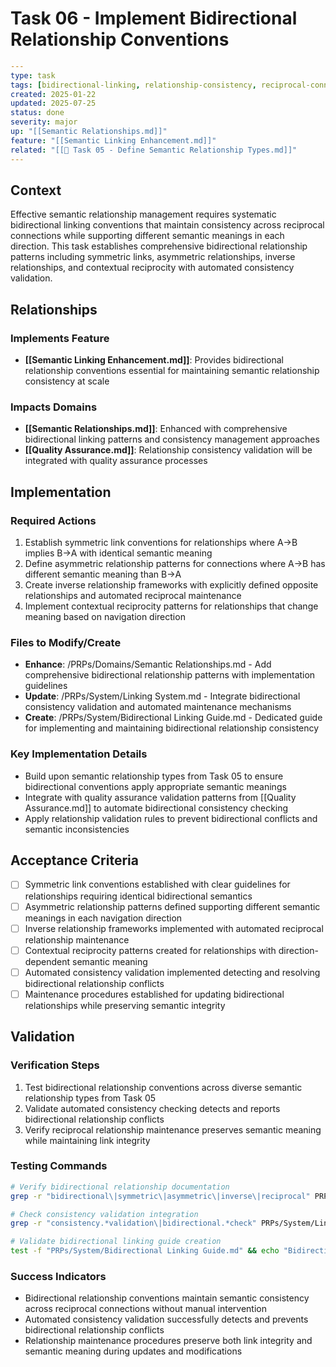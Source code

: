 # Task 06 - Implement Bidirectional Relationship Conventions

```yaml
---
type: task
tags: [bidirectional-linking, relationship-consistency, reciprocal-connections]
created: 2025-01-22
updated: 2025-07-25
status: done
severity: major
up: "[[Semantic Relationships.md]]"
feature: "[[Semantic Linking Enhancement.md]]"
related: "[[🔴 Task 05 - Define Semantic Relationship Types.md]]"
---
```

## Context

Effective semantic relationship management requires systematic bidirectional linking conventions that maintain consistency across reciprocal connections while supporting different semantic meanings in each direction. This task establishes comprehensive bidirectional relationship patterns including symmetric links, asymmetric relationships, inverse relationships, and contextual reciprocity with automated consistency validation.

## Relationships

### Implements Feature

- **[[Semantic Linking Enhancement.md]]**: Provides bidirectional relationship conventions essential for maintaining semantic relationship consistency at scale

### Impacts Domains

- **[[Semantic Relationships.md]]**: Enhanced with comprehensive bidirectional linking patterns and consistency management approaches
- **[[Quality Assurance.md]]**: Relationship consistency validation will be integrated with quality assurance processes

## Implementation

### Required Actions

1. Establish symmetric link conventions for relationships where A→B implies B→A with identical semantic meaning
2. Define asymmetric relationship patterns for connections where A→B has different semantic meaning than B→A
3. Create inverse relationship frameworks with explicitly defined opposite relationships and automated reciprocal maintenance
4. Implement contextual reciprocity patterns for relationships that change meaning based on navigation direction

### Files to Modify/Create

- **Enhance**: /PRPs/Domains/Semantic Relationships.md - Add comprehensive bidirectional relationship patterns with implementation guidelines
- **Update**: /PRPs/System/Linking System.md - Integrate bidirectional consistency validation and automated maintenance mechanisms
- **Create**: /PRPs/System/Bidirectional Linking Guide.md - Dedicated guide for implementing and maintaining bidirectional relationship consistency

### Key Implementation Details

- Build upon semantic relationship types from Task 05 to ensure bidirectional conventions apply appropriate semantic meanings
- Integrate with quality assurance validation patterns from [[Quality Assurance.md]] to automate bidirectional consistency checking
- Apply relationship validation rules to prevent bidirectional conflicts and semantic inconsistencies

## Acceptance Criteria

- [ ] Symmetric link conventions established with clear guidelines for relationships requiring identical bidirectional semantics
- [ ] Asymmetric relationship patterns defined supporting different semantic meanings in each navigation direction
- [ ] Inverse relationship frameworks implemented with automated reciprocal relationship maintenance
- [ ] Contextual reciprocity patterns created for relationships with direction-dependent semantic meaning
- [ ] Automated consistency validation implemented detecting and resolving bidirectional relationship conflicts
- [ ] Maintenance procedures established for updating bidirectional relationships while preserving semantic integrity

## Validation

### Verification Steps

1. Test bidirectional relationship conventions across diverse semantic relationship types from Task 05
2. Validate automated consistency checking detects and reports bidirectional relationship conflicts
3. Verify reciprocal relationship maintenance preserves semantic meaning while maintaining link integrity

### Testing Commands

```bash
# Verify bidirectional relationship documentation
grep -r "bidirectional\|symmetric\|asymmetric\|inverse\|reciprocal" PRPs/Domains/Semantic\ Relationships.md

# Check consistency validation integration
grep -r "consistency.*validation\|bidirectional.*check" PRPs/System/Linking\ System.md

# Validate bidirectional linking guide creation
test -f "PRPs/System/Bidirectional Linking Guide.md" && echo "Bidirectional linking guide created"
```

### Success Indicators

- Bidirectional relationship conventions maintain semantic consistency across reciprocal connections without manual intervention
- Automated consistency validation successfully detects and prevents bidirectional relationship conflicts
- Relationship maintenance procedures preserve both link integrity and semantic meaning during updates and modifications